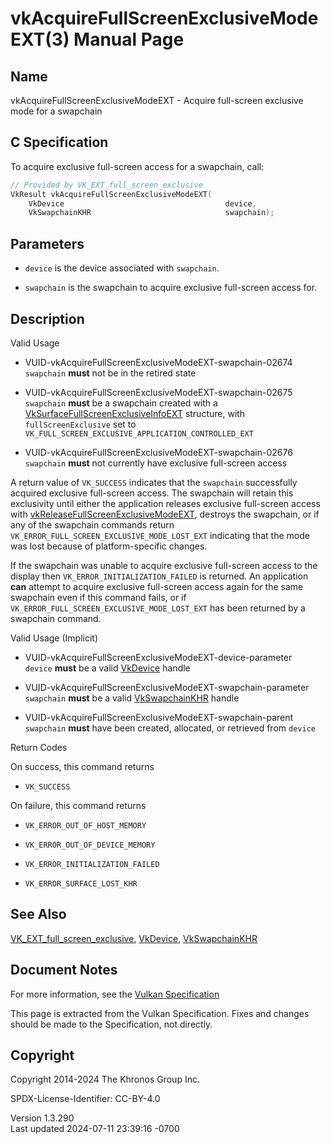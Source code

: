 # vkAcquireFullScreenExclusiveModeEXT(3) Manual Page

## Name

vkAcquireFullScreenExclusiveModeEXT - Acquire full-screen exclusive mode
for a swapchain



## <a href="#_c_specification" class="anchor"></a>C Specification

To acquire exclusive full-screen access for a swapchain, call:

``` c
// Provided by VK_EXT_full_screen_exclusive
VkResult vkAcquireFullScreenExclusiveModeEXT(
    VkDevice                                    device,
    VkSwapchainKHR                              swapchain);
```

## <a href="#_parameters" class="anchor"></a>Parameters

- `device` is the device associated with `swapchain`.

- `swapchain` is the swapchain to acquire exclusive full-screen access
  for.

## <a href="#_description" class="anchor"></a>Description

Valid Usage

- <a href="#VUID-vkAcquireFullScreenExclusiveModeEXT-swapchain-02674"
  id="VUID-vkAcquireFullScreenExclusiveModeEXT-swapchain-02674"></a>
  VUID-vkAcquireFullScreenExclusiveModeEXT-swapchain-02674  
  `swapchain` **must** not be in the retired state

- <a href="#VUID-vkAcquireFullScreenExclusiveModeEXT-swapchain-02675"
  id="VUID-vkAcquireFullScreenExclusiveModeEXT-swapchain-02675"></a>
  VUID-vkAcquireFullScreenExclusiveModeEXT-swapchain-02675  
  `swapchain` **must** be a swapchain created with a
  [VkSurfaceFullScreenExclusiveInfoEXT](https://registry.khronos.org/vulkan/specs/1.3-extensions/man/html/VkSurfaceFullScreenExclusiveInfoEXT.html)
  structure, with `fullScreenExclusive` set to
  `VK_FULL_SCREEN_EXCLUSIVE_APPLICATION_CONTROLLED_EXT`

- <a href="#VUID-vkAcquireFullScreenExclusiveModeEXT-swapchain-02676"
  id="VUID-vkAcquireFullScreenExclusiveModeEXT-swapchain-02676"></a>
  VUID-vkAcquireFullScreenExclusiveModeEXT-swapchain-02676  
  `swapchain` **must** not currently have exclusive full-screen access

A return value of `VK_SUCCESS` indicates that the `swapchain`
successfully acquired exclusive full-screen access. The swapchain will
retain this exclusivity until either the application releases exclusive
full-screen access with
[vkReleaseFullScreenExclusiveModeEXT](https://registry.khronos.org/vulkan/specs/1.3-extensions/man/html/vkReleaseFullScreenExclusiveModeEXT.html),
destroys the swapchain, or if any of the swapchain commands return
`VK_ERROR_FULL_SCREEN_EXCLUSIVE_MODE_LOST_EXT` indicating that the mode
was lost because of platform-specific changes.

If the swapchain was unable to acquire exclusive full-screen access to
the display then `VK_ERROR_INITIALIZATION_FAILED` is returned. An
application **can** attempt to acquire exclusive full-screen access
again for the same swapchain even if this command fails, or if
`VK_ERROR_FULL_SCREEN_EXCLUSIVE_MODE_LOST_EXT` has been returned by a
swapchain command.

Valid Usage (Implicit)

- <a href="#VUID-vkAcquireFullScreenExclusiveModeEXT-device-parameter"
  id="VUID-vkAcquireFullScreenExclusiveModeEXT-device-parameter"></a>
  VUID-vkAcquireFullScreenExclusiveModeEXT-device-parameter  
  `device` **must** be a valid [VkDevice](https://registry.khronos.org/vulkan/specs/1.3-extensions/man/html/VkDevice.html) handle

- <a href="#VUID-vkAcquireFullScreenExclusiveModeEXT-swapchain-parameter"
  id="VUID-vkAcquireFullScreenExclusiveModeEXT-swapchain-parameter"></a>
  VUID-vkAcquireFullScreenExclusiveModeEXT-swapchain-parameter  
  `swapchain` **must** be a valid [VkSwapchainKHR](https://registry.khronos.org/vulkan/specs/1.3-extensions/man/html/VkSwapchainKHR.html)
  handle

- <a href="#VUID-vkAcquireFullScreenExclusiveModeEXT-swapchain-parent"
  id="VUID-vkAcquireFullScreenExclusiveModeEXT-swapchain-parent"></a>
  VUID-vkAcquireFullScreenExclusiveModeEXT-swapchain-parent  
  `swapchain` **must** have been created, allocated, or retrieved from
  `device`

Return Codes

On success, this command returns  
- `VK_SUCCESS`

On failure, this command returns  
- `VK_ERROR_OUT_OF_HOST_MEMORY`

- `VK_ERROR_OUT_OF_DEVICE_MEMORY`

- `VK_ERROR_INITIALIZATION_FAILED`

- `VK_ERROR_SURFACE_LOST_KHR`

## <a href="#_see_also" class="anchor"></a>See Also

[VK_EXT_full_screen_exclusive](https://registry.khronos.org/vulkan/specs/1.3-extensions/man/html/VK_EXT_full_screen_exclusive.html),
[VkDevice](https://registry.khronos.org/vulkan/specs/1.3-extensions/man/html/VkDevice.html), [VkSwapchainKHR](https://registry.khronos.org/vulkan/specs/1.3-extensions/man/html/VkSwapchainKHR.html)

## <a href="#_document_notes" class="anchor"></a>Document Notes

For more information, see the <a
href="https://registry.khronos.org/vulkan/specs/1.3-extensions/html/vkspec.html#vkAcquireFullScreenExclusiveModeEXT"
target="_blank" rel="noopener">Vulkan Specification</a>

This page is extracted from the Vulkan Specification. Fixes and changes
should be made to the Specification, not directly.

## <a href="#_copyright" class="anchor"></a>Copyright

Copyright 2014-2024 The Khronos Group Inc.

SPDX-License-Identifier: CC-BY-4.0

Version 1.3.290  
Last updated 2024-07-11 23:39:16 -0700
